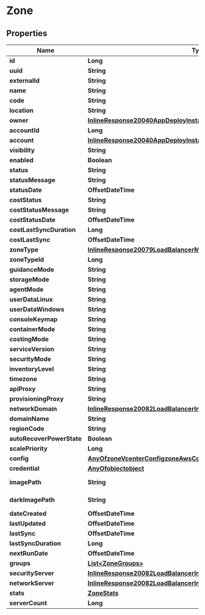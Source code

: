 

# Zone

## Properties

Name | Type | Description | Notes
------------ | ------------- | ------------- | -------------
**id** | **Long** |  |  [optional]
**uuid** | **String** |  |  [optional]
**externalId** | **String** |  |  [optional]
**name** | **String** |  |  [optional]
**code** | **String** |  |  [optional]
**location** | **String** |  |  [optional]
**owner** | [**InlineResponse20040AppDeployInstance**](InlineResponse20040AppDeployInstance.md) |  |  [optional]
**accountId** | **Long** |  |  [optional]
**account** | [**InlineResponse20040AppDeployInstance**](InlineResponse20040AppDeployInstance.md) |  |  [optional]
**visibility** | **String** |  |  [optional]
**enabled** | **Boolean** |  |  [optional]
**status** | **String** |  |  [optional]
**statusMessage** | **String** |  |  [optional]
**statusDate** | **OffsetDateTime** |  |  [optional]
**costStatus** | **String** |  |  [optional]
**costStatusMessage** | **String** |  |  [optional]
**costStatusDate** | **OffsetDateTime** |  |  [optional]
**costLastSyncDuration** | **Long** |  |  [optional]
**costLastSync** | **OffsetDateTime** |  |  [optional]
**zoneType** | [**InlineResponse20079LoadBalancerMonitorLoadBalancerType**](InlineResponse20079LoadBalancerMonitorLoadBalancerType.md) |  |  [optional]
**zoneTypeId** | **Long** |  |  [optional]
**guidanceMode** | **String** |  |  [optional]
**storageMode** | **String** |  |  [optional]
**agentMode** | **String** |  |  [optional]
**userDataLinux** | **String** |  |  [optional]
**userDataWindows** | **String** |  |  [optional]
**consoleKeymap** | **String** |  |  [optional]
**containerMode** | **String** |  |  [optional]
**costingMode** | **String** |  |  [optional]
**serviceVersion** | **String** |  |  [optional]
**securityMode** | **String** |  |  [optional]
**inventoryLevel** | **String** |  |  [optional]
**timezone** | **String** |  |  [optional]
**apiProxy** | **String** |  |  [optional]
**provisioningProxy** | **String** |  |  [optional]
**networkDomain** | [**InlineResponse20082LoadBalancerInstanceSslCert**](InlineResponse20082LoadBalancerInstanceSslCert.md) |  |  [optional]
**domainName** | **String** |  |  [optional]
**regionCode** | **String** |  |  [optional]
**autoRecoverPowerState** | **Boolean** |  |  [optional]
**scalePriority** | **Long** |  |  [optional]
**config** | [**AnyOfzoneVcenterConfigzoneAwsConfigzoneAzureConfigzoneGcpConfig**](AnyOfzoneVcenterConfigzoneAwsConfigzoneAzureConfigzoneGcpConfig.md) |  |  [optional]
**credential** | [**AnyOfobjectobject**](AnyOfobjectobject.md) |  |  [optional]
**imagePath** | **String** | Logo image URL |  [optional]
**darkImagePath** | **String** | Dark logo image URL |  [optional]
**dateCreated** | **OffsetDateTime** |  |  [optional]
**lastUpdated** | **OffsetDateTime** |  |  [optional]
**lastSync** | **OffsetDateTime** |  |  [optional]
**lastSyncDuration** | **Long** |  |  [optional]
**nextRunDate** | **OffsetDateTime** |  |  [optional]
**groups** | [**List&lt;ZoneGroups&gt;**](ZoneGroups.md) |  |  [optional]
**securityServer** | [**InlineResponse20082LoadBalancerInstanceSslCert**](InlineResponse20082LoadBalancerInstanceSslCert.md) |  |  [optional]
**networkServer** | [**InlineResponse20082LoadBalancerInstanceSslCert**](InlineResponse20082LoadBalancerInstanceSslCert.md) |  |  [optional]
**stats** | [**ZoneStats**](ZoneStats.md) |  |  [optional]
**serverCount** | **Long** |  |  [optional]



